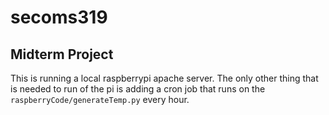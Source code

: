 # secoms319
## Midterm Project

This is running a local raspberrypi apache server. The only other thing that is needed to run of the pi is adding a cron job that runs on the `raspberryCode/generateTemp.py` every hour.

